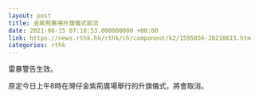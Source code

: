 ```yaml
---
layout: post
title: 金紫荊廣場升旗儀式取消
date: 2021-06-15 07:18:53.000000000 +08:00
link: https://news.rthk.hk/rthk/ch/component/k2/1595856-20210615.htm
categories: rthk
---
```


雷暴警告生效。

原定今日上午8時在灣仔金紫荊廣場舉行的升旗儀式，將會取消。
